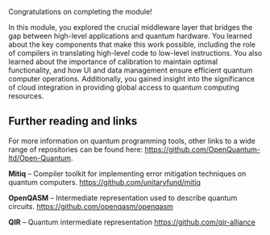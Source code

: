 
Congratulations on completing the module!

In this module, you explored the crucial middleware layer that bridges the gap between high-level applications and quantum hardware. You learned about the key components that make this work possible, including the role of compilers in translating high-level code to low-level instructions. You also learned about the importance of calibration to maintain optimal functionality, and how UI and data management ensure efficient quantum computer operations. Additionally, you gained insight into the significance of cloud integration in providing global access to quantum computing resources.

## Further reading and links

For more information on quantum programming tools, other links to a wide range of repositories can be found here: https://github.com/OpenQuantum-ltd/Open-Quantum.

**Mitiq** – Compiler toolkit for implementing error mitigation techniques on quantum computers. https://github.com/unitaryfund/mitiq

**OpenQASM** – Intermediate representation used to describe quantum circuits.  https://github.com/openqasm/openqasm

**QIR** – Quantum intermediate representation https://github.com/qir-alliance
